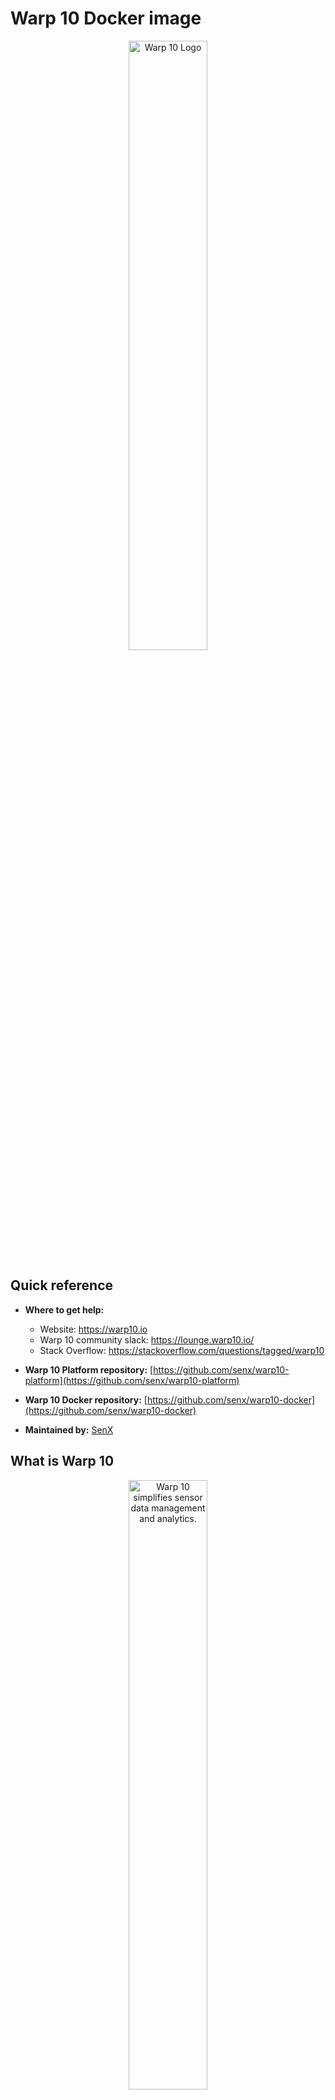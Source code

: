 # Warp&nbsp;10 Docker image

<p align="center"><img src="https://warp10.io/assets/img/warp10_bySenx_dark.png" alt="Warp 10 Logo" width="50%"></p>

## Quick reference

- **Where to get help:**
  - Website: https://warp10.io
  - Warp&nbsp;10 community slack: https://lounge.warp10.io/
  - Stack Overflow: https://stackoverflow.com/questions/tagged/warp10

- **Warp&nbsp;10 Platform repository:** [https://github.com/senx/warp10-platform](https://github.com/senx/warp10-platform)

- **Warp&nbsp;10 Docker repository:** [https://github.com/senx/warp10-docker](https://github.com/senx/warp10-docker)

- **Maintained by:** [SenX](https://senx.io/)

## What is Warp&nbsp;10

<p align="center"><a href="https://youtu.be/-5dAB7-dHaQ"><img src="https://warp10.io/assets/img/thumbnail_warp10_video.jpg" alt="Warp 10 simplifies sensor data management and analytics." width="50%"></a></p>

The Warp&nbsp;10 Platform is designed to collect, store and manipulate sensor data. Sensor data are ingested as sequences of measurements (also called time series). The Warp&nbsp;10 Platform offers the possibility for each measurement to also have spatial metadata specifying the geographic coordinates and/or the elevation of the sensor at the time of the reading. Those augmented measurements form what we call Geo Time Series (GTS).

The easiest way to set up the Warp&nbsp;10 platform is to use [Docker](https://www.docker.com/). Officials builds are available on [Docker Hub](https://hub.docker.com/r/warp10io/warp10) containing:

- The Warp&nbsp;10 platform for storing and analyzing Geo&nbsp;Time&nbsp;Series
- WarpStudio: a web application aiming to allow users to interact with the platform
- Sensision: a service for monitoring Warp&nbsp;10 platform metrics

## Start a Warp&nbsp;10 instance

Start your image binding the external ports `8080` for Warp&nbsp;10 and `8081` for WarpStudio:

```bash
docker run -d -p 8080:8080 -p 8081:8081 warp10io/warp10:tag
```
... where tag is the tag specifying the Warp&nbsp;10 version you want.

## Mapping volume for persistence

Docker containers are easy to delete. If you delete your container instance, you will lose the Warp&nbsp;10 storage and configuration. You may want to add a volume mapping to the containers `/data` folder.

```bash
docker run -d -p 8080:8080 -p 8081:8081 --volume=mydata:/data warp10io/warp10:tag
```

In this example, the docker volume `mydata` is mounted in the container internal data folder `/data`. The volume will be created if it does not exist.
Prefer docker volumes to bind mounts.

You *must* use the same `--volume` option in all your other docker commands on Warp&nbsp;10 image.

## Working in memory

You can add `-e IN_MEMORY=true` to pop an in-memory Warp&nbsp;10 instance.
By default, it will retain all last 48 hours.
This is configurable.

```bash
docker run -d -p 8080:8080 -p 8081:8081 -e IN_MEMORY=true warp10io/warp10:tag
```
## Disable Sensision

By default, Sensision collects metrics about the instance usage (ie: number of GTS, number of function calls, …) and store them in your Warp&nbsp;10 instance. This allows you to monitor usage.

You can add `-e NO_SENSISION=true` to disable this behavior.

```bash
docker run -d -p 8080:8080 -p 8081:8081 -e NO_SENSISION=true warp10io/warp10:tag
```

## Setting JVM heap size

You can use environment variable to set the JVM heap size:
- Initial heap size (Xms) : WARP10_HEAP
- Maximum heap size (Xmx) : WARP10_HEAP_MAX

The default configuration is WARP10_HEAP=1g and WARP10_HEAP_MAX=1g

```bash
docker run -d -p 8080:8080 -p 8081:8081 -e WARP10_HEAP=8g -e WARP10_HEAP_MAX=8g warp10io/warp10:tag
```


## Continuous Integration

A 'Continuous Integration' version is available on Docker Hub with the `ci` suffix.

This version embeds a pair of READ/WRITE tokens named respectively `readTokenCI`, `writeTokenCI`.

Examples:

```bash
curl -v -H 'X-Warp10-Token: writeTokenCI' --data-binary "1// test{} 42" 'http://127.0.0.1:8080/api/v0/update'
```

```bash
[ 'readTokenCI' '~.*' {} NOW -1 ] FETCH // Retrieve the last point for all GTS
```

## Getting Tokens

The Warp&nbsp;10 platform is built with a robust security model that allows you to have a tight control of who has the right to write and/or read data. The model is structured around the [concepts](https://www.warp10.io/content/03_Documentation/05_Security/01_Overview) of `data producer`, `data owner` and `application`, and `WRITE` and `READ` tokens.

The `ci` version embeds a pair of pre-generated READ/WRITE tokens named respectively `readTokenCI` and `writeTokenCI`. These tokens are in the `predictible-tokens-for-ci/ci.tokens` file.

Otherwise, for the purposes of this setup, you need to generate write and read tokens for a test application for a test user that is both the producer and the owner of the data. In order to interact with the user/token/application system, you need interactive access to Warp&nbsp;10's [TokenGen](https://www.warp10.io/content/03_Documentation/05_Security/03_Token_Management) component.

Create an `envelope` file and, adapt it to your needs. Here is an example:
```warpscript
'myapp' 'applicationName' STORE
NOW 1 ADDYEARS 'expiryDate' STORE
UUID 'ownerAndProducer' STORE

{
  'id' 'TokenRead'
  'type' 'READ'
  'application' $applicationName
  'owner'  $ownerAndProducer
  'issuance' NOW
  'expiry' $expiryDate
  'labels' { }
  'attributes' { }
  'owners' [ $ownerAndProducer ]
  'producers' [ $ownerAndProducer ]
  'applications' [ $applicationName ]
}
TOKENGEN

{
  'id' 'TokenWrite'
  'type' 'WRITE'
  'application' $applicationName
  'owner'  $ownerAndProducer
  'producer' $ownerAndProducer
  'issuance' NOW
  'expiry' $expiryDate
  'labels' { }
  'attributes' { }
}
TOKENGEN
```

```bash
docker exec -i <container_id> warp10-standalone.sh tokengen - < envelope.mc2
```

```bash
docker exec -i 77426631869b warp10-standalone.sh tokengen - < envelope.mc2 | jq
2023-01-23T13:54:30,594 main WARN  script.WarpFleetMacroRepository - No validator macro, default macro will reject all URLs.
[
  {
    "ident": "60c9181d536a029e",
    "id": "TokenWrite",
    "token": "H.dqA7BMoH0uVfrHK7QRlKgjQLXWGfMC0jTJZqImmeoaS15rp5LkyxnOXhp2ni3gmAtEyokdU88efOKHc_B2frXjlhUH3HBZRZv6bCHYLsPUJGlgvO2hQV"
  },
  {
    "ident": "b0d69f77c2596974",
    "id": "TokenRead",
    "token": "WZ2CmZtSG9wfcdHEb2r2ePHkZGF7Cd8W1PzWQ5o_1azarQS3KdO9q2VxFMQ.3mk1o1OHxdKfXERQWcNlJCgRWs0exZUZdAwSqw0rp.KD1sNDJSbkXDS0_wPivLc.yi_Qdsm5kgz1fp0rgJIWylL3_."
  }
]
```

## Testing the container

To test the running container, push a single GTS containing one data in the platform using your WRITE token.

```bash
curl -v -H 'X-Warp10-Token: WRITE_TOKEN' --data-binary "1// test{} 42" 'http://127.0.0.1:8080/api/v0/update'
```

You should receive an HTTP 200.

> When using Docker on Mac OS or Windows, there is no binding between Warp&nbsp;10 API address and the host (docker is running through a Virtual Machine). To reach Warp&nbsp;10 you need to replace 127.0.0.1 by the real IP address of the container. To get it, use a simple `docker-machine ip default>`, the container address is also shown in the Settings/Ports page of your container. If you used the shared volume between the container and the host, you can access to the virtual machine using `docker-machine ssh default>` and inspect the repertory `/var/warp10`. Don't hesitate to check on [docker-machine documentation](https://docs.docker.com/machine/).

Get this data using your READ tokens.

```bash
curl -v --data-binary "[ 'READ_TOKEN' 'test' {} NOW -1 ] FETCH" 'http://127.0.0.1:8080/api/v0/exec'
```

You should receive an HTTP 200 OK with your data point in JSON format.

A full [getting started](https://www.warp10.io/content/02_Getting_started) is available to guide your first steps into Warp&nbsp;10.

## Using WarpStudio
<p align="center"><img src="https://warp10.io/assets/img/warpStudio_dark.png" alt="WarpStudio Logo" width="50%"></p>

[Warp&nbsp;10's WarpStudio](http://studio.senx.io/) is a web application aiming to allow users to interact with the platform in a user-friendly way, offering an alternative to command-line interaction.

> A standalone version of WarpStudio is packaged in the Docker image you have just installed, listening on the port 8081. In a Linux system (with binding between Warp&nbsp;10 API address and the host) you can access WarpStudio at `127.0.0.1:8081`. In macOS or Windows, there is no binding between Warp&nbsp;10 API address and the host, you need to replace 127.0.0.1 by the real IP address of the container as explained in the precedent section.

## Configure Warp 10
They are many ways to configure Warp&nbsp;10 in docker. Each of the following methods allows you to add or replace existing configuration.

- Using extra configuration file:

Use the `/config.extra` folder to add your additional configuration file, you can add multiple files.
```
docker run -d -p 8080:8080 -p 8081:8081 -v /custom/99-custom.conf:/config.extra/99-custom.conf warp10io/warp10:tag
```
- Using environment variables:
```bash
docker run -d -p 8080:8080 -p 8081:8081 -e warpscript.maxops=100000 -e warpscript.maxfetch=1000000 warp10io/warp10:tag
 ```
- Using environment file:
 ```bash
docker run -d -p 8080:8080 -p 8081:8081 --env-file=./myconf.env warp10io/warp10:tag
 ```

You can mix all of these methods, here is an example with docker-compose:
```
services:
  warp10:
    image: warp10io/warp10:tag
    volumes:
      - warp10_data:/data
      - /var/warp10/99-custom.conf:/config.extra/99-custom.conf
    ports:
      - '8080:8080'
      - '8081:8081'
    environment:
      - warpscript.maxops=100000
      - warpscript.maxfetch=1000000
    env_file: custom.env
volumes:
  warp10_data:
```

## Build the image

If you want to build your own Warp&nbsp;10 image, clone the Warp&nbsp;10 docker repository:

```bash
git clone https://github.com/senx/warp10-docker.git
```

Execute `docker build` inside your local copy:

```bash
cd warp10-docker
docker build -t myrepo/warp10:x.y.z -f ubuntu/Dockerfile .
```

In this example you bind the container internal data folder, `/data` to your local folder `/var/warp10`.

You *must* use the same `--volume` option in all your other docker commands on Warp&nbsp;10 image.

## For Windows users

First, you have to install [Docker](https://docs.docker.com/docker-for-windows/install/#start-docker-for-windows) and optionally [DockStation](https://dockstation.io/).


```bash
docker run --volume=c:\\warp10:/data -p 8080:8080 -p 8081:8081 -d -i warp10io/warp10:tag
```
